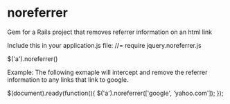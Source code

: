 noreferrer
==========

Gem for a Rails project that removes referrer information on an html link


Include this in your application.js file:
//= require jquery.noreferrer.js

$('a').noreferrer(<array of strings to be regex matched with link hrefs>)

Example:
The following exmaple will intercept and remove the referrer information to any links that link to google.

  $(document).ready(function(){
    $('a').noreferrer(['google', 'yahoo.com']);
  });
